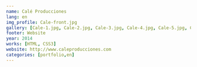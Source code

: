 ```yaml
---
name: Calé Producciones
lang: en
img_profile: Cale-front.jpg
gallery: [Cale-1.jpg, Cale-2.jpg, Cale-3.jpg, Cale-4.jpg, Cale-5.jpg, Cale-6.jpg]
footer: Website
year: 2014
works: [HTML, CSS3]
website: http://www.caleproducciones.com
categories: [portfolio,en]
---
```

